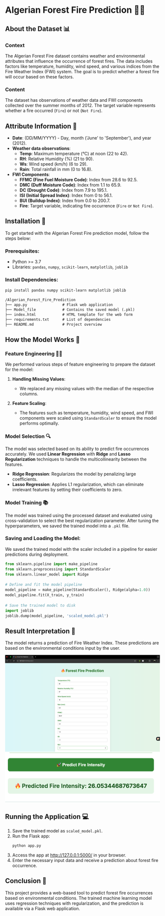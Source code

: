 # Algerian Forest Fire Prediction 🌲🔥

## About the Dataset 📊

### Context

The Algerian Forest Fire dataset contains weather and environmental attributes that influence the occurrence of forest fires. The data includes factors like temperature, humidity, wind speed, and various indices from the Fire Weather Index (FWI) system. The goal is to predict whether a forest fire will occur based on these factors.

### Content

The dataset has observations of weather data and FWI components collected over the summer months of 2012. The target variable represents whether a fire occurred (`Fire`) or not (`Not Fire`).

## Attribute Information 📝

- **Date**: (DD/MM/YYYY) - Day, month ('June' to 'September'), and year (2012).
- **Weather data observations**:
  - **Temp**: Maximum temperature (°C) at noon (22 to 42).
  - **RH**: Relative Humidity (%) (21 to 90).
  - **Ws**: Wind speed (km/h) (6 to 29).
  - **Rain**: Total rainfall in mm (0 to 16.8).
- **FWI Components**:
  - **FFMC (Fine Fuel Moisture Code)**: Index from 28.6 to 92.5.
  - **DMC (Duff Moisture Code)**: Index from 1.1 to 65.9.
  - **DC (Drought Code)**: Index from 7.9 to 195.1.
  - **ISI (Initial Spread Index)**: Index from 0 to 56.1.
  - **BUI (Buildup Index)**: Index from 0.0 to 200.7.
  - **Fire**: Target variable, indicating fire occurrence (`Fire` or `Not Fire`).

## Installation 🔧

To get started with the Algerian Forest Fire prediction model, follow the steps below:

### Prerequisites:

- Python >= 3.7
- Libraries: `pandas`, `numpy`, `scikit-learn`, `matplotlib`, `joblib`

### Install Dependencies:

```bash
pip install pandas numpy scikit-learn matplotlib joblib
```

```
/Algerian_Forest_Fire_Prediction
├── app.py                # Flask web application
├── Model_file            # Contains the saved model (.pkl)
├── index.html            # HTML template for the web form
├── requirements.txt      # List of dependencies
├── README.md             # Project overview

```

## How the Model Works 🤖

### Feature Engineering 🧑‍💻

We performed various steps of feature engineering to prepare the dataset for the model:

1. **Handling Missing Values**:

   - We replaced any missing values with the median of the respective columns.

2. **Feature Scaling**:
   - The features such as temperature, humidity, wind speed, and FWI components were scaled using `StandardScaler` to ensure the model performs optimally.

### Model Selection 🔍

The model was selected based on its ability to predict fire occurrences accurately. We used **Linear Regression** with **Ridge** and **Lasso Regularization** techniques to handle the multicollinearity between the features.

- **Ridge Regression**: Regularizes the model by penalizing large coefficients.
- **Lasso Regression**: Applies L1 regularization, which can eliminate irrelevant features by setting their coefficients to zero.

### Model Training 📚

The model was trained using the processed dataset and evaluated using cross-validation to select the best regularization parameter. After tuning the hyperparameters, we saved the trained model into a `.pkl` file.

### Saving and Loading the Model:

We saved the trained model with the scaler included in a pipeline for easier predictions during deployment.

```python
from sklearn.pipeline import make_pipeline
from sklearn.preprocessing import StandardScaler
from sklearn.linear_model import Ridge

# Define and fit the model pipeline
model_pipeline = make_pipeline(StandardScaler(), Ridge(alpha=1.0))
model_pipeline.fit(X_train, y_train)

# Save the trained model to disk
import joblib
joblib.dump(model_pipeline, 'scaled_model.pkl')
```

## Result Interpretation 📝

The model returns a prediction of Fire Weather Index. These predictions are based on the environmental conditions input by the user.

![alt text](Images/webpage.png)
![alt text](Images/result.png)

## Running the Application 💻

1. Save the trained model as `scaled_model.pkl`.
2. Run the Flask app:
   ```bash
   python app.py
   ```
3. Access the app at http://127.0.0.1:5000/ in your browser.
4. Enter the necessary input data and receive a prediction about forest fire occurrence.

## Conclusion 🎯

This project provides a web-based tool to predict forest fire occurrences based on environmental conditions. The trained machine learning model uses regression techniques with regularization, and the prediction is available via a Flask web application.

